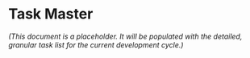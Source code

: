 # Task Master

*(This document is a placeholder. It will be populated with the detailed, granular task list for the current development cycle.)*
